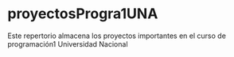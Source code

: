 # proyectosProgra1UNA
Este repertorio almacena los proyectos importantes en el curso de programación1 Universidad Nacional

